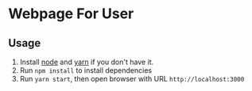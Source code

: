 # Webpage For User

## Usage
1. Install [node](https://nodejs.org/en/download/package-manager/) and [yarn](https://yarnpkg.com/lang/en/docs/install) if you don't have it.
2. Run `npm install` to install dependencies
3. Run `yarn start`, then open browser with URL `http://localhost:3000`
